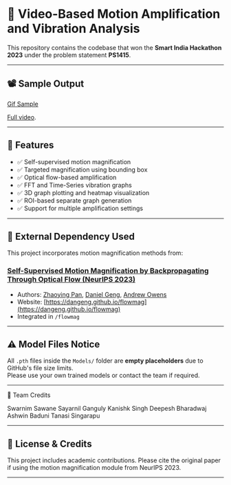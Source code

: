 # 🎥 Video-Based Motion Amplification and Vibration Analysis

This repository contains the codebase that won the **Smart India Hackathon 2023** under the problem statement **PS1415**.

---

## 📽 Sample Output

[Gif Sample](https://github.com/Ashwin-Baduni/Video-Based_Motion_Amplification_and_Vibration_Analysis/blob/main/SampleOutputs/output.gif)

[Full video](https://github.com/Ashwin-Baduni/Video-Based_Motion_Amplification_and_Vibration_Analysis/blob/main/SampleOutputs/VID-20240113-WA0000%20(720p).mp4).

---

## 🚀 Features

- ✅ Self-supervised motion magnification
- ✅ Targeted magnification using bounding box
- ✅ Optical flow-based amplification
- ✅ FFT and Time-Series vibration graphs
- ✅ 3D graph plotting and heatmap visualization
- ✅ ROI-based separate graph generation
- ✅ Support for multiple amplification settings

---

## 🔗 External Dependency Used

This project incorporates motion magnification methods from:

### [Self-Supervised Motion Magnification by Backpropagating Through Optical Flow (NeurIPS 2023)](https://arxiv.org/abs/2311.17056)
- Authors: [Zhaoying Pan](https://zhaoyingpan.github.io/), [Daniel Geng](https://dangeng.github.io/), [Andrew Owens](http://andrewowens.com/)
- Website: [https://dangeng.github.io/flowmag](https://dangeng.github.io/flowmag)
- Integrated in `/flowmag`

---

## ⚠️ Model Files Notice

All `.pth` files inside the `Models/` folder are **empty placeholders** due to GitHub's file size limits.  
Please use your own trained models or contact the team if required.

---

👥 Team Credits

Swarnim Sawane
Sayarnil Ganguly
Kanishk Singh
Deepesh Bharadwaj
Ashwin Baduni
Tanasi Singarapu

---

## 📜 License & Credits

This project includes academic contributions. Please cite the original paper if using the motion magnification module from NeurIPS 2023.

---
